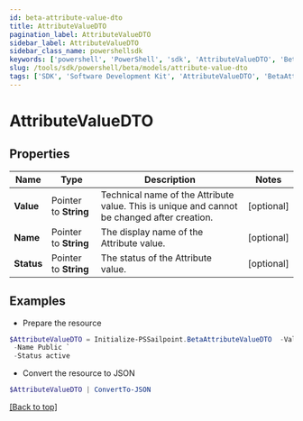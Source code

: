 ```yaml
---
id: beta-attribute-value-dto
title: AttributeValueDTO
pagination_label: AttributeValueDTO
sidebar_label: AttributeValueDTO
sidebar_class_name: powershellsdk
keywords: ['powershell', 'PowerShell', 'sdk', 'AttributeValueDTO', 'BetaAttributeValueDTO'] 
slug: /tools/sdk/powershell/beta/models/attribute-value-dto
tags: ['SDK', 'Software Development Kit', 'AttributeValueDTO', 'BetaAttributeValueDTO']
---
```



# AttributeValueDTO

## Properties

Name | Type | Description | Notes
------------ | ------------- | ------------- | -------------
**Value** |  Pointer to **String** | Technical name of the Attribute value. This is unique and cannot be changed after creation. | [optional] 
**Name** |  Pointer to **String** | The display name of the Attribute value. | [optional] 
**Status** |  Pointer to **String** | The status of the Attribute value. | [optional] 

## Examples

- Prepare the resource
```powershell
$AttributeValueDTO = Initialize-PSSailpoint.BetaAttributeValueDTO  -Value public `
 -Name Public `
 -Status active
```

- Convert the resource to JSON
```powershell
$AttributeValueDTO | ConvertTo-JSON
```


[[Back to top]](#) 

